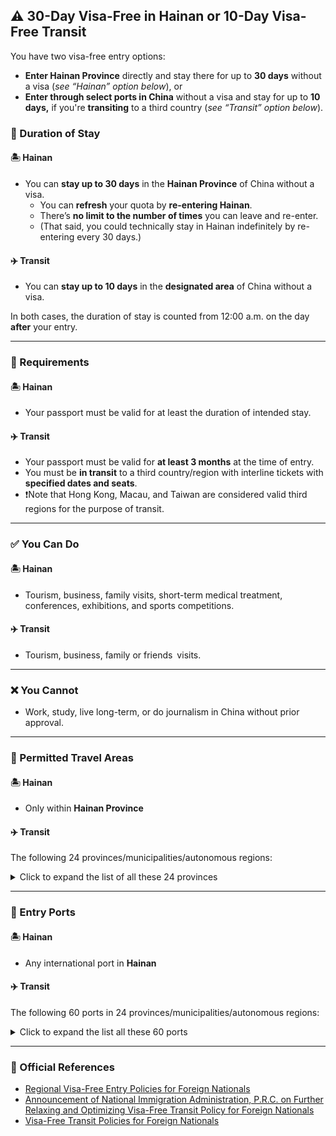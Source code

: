 ## ⚠️ 30-Day Visa-Free in Hainan or 10-Day Visa-Free Transit

You have two visa-free entry options:

- **Enter Hainan Province** directly and stay there for up to **30 days** without a visa (*see “Hainan” option below*), or
- **Enter through select ports in China** without a visa and stay for up to **10 days,** if you're **transiting** to a third country (*see “Transit” option below*).

### 📅 Duration of Stay

#### 🏝️ Hainan

- You can **stay up to 30 days** in the **Hainan Province** of China without a visa.
    - You can **refresh** your quota by **re-entering Hainan**.
    - There’s **no limit to the number of times** you can leave and re-enter.
    - (That said, you could technically stay in Hainan indefinitely by re-entering every 30 days.)

#### ✈️ Transit

- You can **stay up to 10 days** in the **designated area** of China without a visa.

In both cases, the duration of stay is counted from 12:00 a.m. on the day **after** your entry.

---

### 🛂 Requirements

#### 🏝️ Hainan

- Your passport must be valid for at least the duration of intended stay.

#### ✈️ Transit

- Your passport must be valid for **at least 3 months** at the time of entry.
- You must be  **in transit** to a third country/region with interline tickets with **specified dates and seats**.
- ❗Note that Hong Kong, Macau, and Taiwan are considered valid third regions for the purpose of transit.

---

### ✅ You Can Do

#### 🏝️ Hainan

- Tourism, business, family visits, short-term medical treatment, conferences, exhibitions, and sports competitions.

####  ✈️ Transit

- Tourism, business, family or friends visits.

---

### ❌ You Cannot

- Work, study, live long-term, or do journalism in China without prior approval.

---

### 📍 Permitted Travel Areas

#### 🏝️ Hainan

- Only within **Hainan Province**

####  ✈️ Transit

The following 24 provinces/municipalities/autonomous regions:

<details>
<summary>Click to expand the list of all these 24 provinces</summary>

1. **Anhui**: all cities
2. **Beijing**: all cities
3. **Chongqing**: all cities
4. **Fujian**: Fuzhou, Xiamen
5. **Guangdong**: all cities
6. **Guangxi**: Nanning, Liuzhou, Guilin, Wuzhou, Beihai, Fangchenggang, Qinzhou, Guigang, Yulin, Hezhou, Hechi,Laibin
7. **Guizhou**: all cities
8. **Hainan**: all cities
9. **Hebei**: all cities
10. **Heilongjiang**: Harbin only
11. **Henan**: all cities
12. **Hubei**: all cities
13. **Hunan**: all cities
14. **Jiangsu**: all cities
15. **Jiangxi**: Nanchang, Jingdezhen
16. **Liaoning**: all cities
17. **Shaanxi**: all cities
18. **Shandong**: all cities
19. **Shanghai**: all cities
20. **Shanxi**: Taiyuan, Datong
21. **Sichuan**: Chengdu, Zigong, Luzhou, Deyang, Mianyang, Leshan, Nanchong, Meishan, Yibin, Guang’an, Dazhou, Ya’an, Ziyang
22. **Tianjin**: all cities
23. **Yunnan**: Kunming, Lijiang, Chuxiong, Honghe, Wenshan, Pu'er, Xishuangbanna, Dehong
24. **Zhejiang**: all cities

</details>

---

### 🛬 Entry Ports

#### 🏝️ Hainan

- Any international port in **Hainan**

####  ✈️ Transit

The following 60 ports in 24 provinces/municipalities/autonomous regions:

<details>
<summary>Click to expand the list all these 60 ports</summary>

1. **Anhui**
    - Hefei Xinqiao International Airport
    - Huangshan Tunxi International Airport
2. **Beijing**
    - Beijing Capital International Airport
    - Beijing Daxing International Airport
3. **Chongqing**
    - Chongqing Jiangbei International Airport
4. **Fujian**
    - Fuzhou Changle International Airport
    - Xiamen Gaoqi International Airport
    - Quanzhou Jinjiang International Airport
    - Wuyishan Airport
    - Xiamen Port (Passenger)
5. **Guangdong**
    - Guangzhou Baiyun International Airport
    - Shenzhen Bao'an International Airport
    - Jieyang Chaoshan International Airport
    - Nansha Port (Passenger)
    - Shekou Port (Passenger)
6. **Guangxi**
    - Nanning Wuxu International Airport
    - Guilin Liangjiang International Airport
    - Beihai Fucheng Airport
    - Beihai Port (Passenger)
7. **Guizhou**
    - Guiyang Longdongbao International Airport
8. **Hainan**
    - Haikou Meilan International Airport
    - Sanya Phoenix International Airport
9. **Hebei**
    - Shijiazhuang Zhengding International Airport
    - Qinhuangdao Port (Passenger)
10. **Heilongjiang**
    - Harbin Taiping International Airport
11. **Henan**
    - Zhengzhou Xinzheng International Airport
12. **Hubei**
    - Wuhan Tianhe International Airport
13. **Hunan**
    - Changsha Huanghua International Airport
    - Zhangjiajie Hehua International Airport
14. **Jiangsu**
    - Nanjing Lukou International Airport
    - Shuofang International Airport
    - Lianyungang Port (Passenger)
15. **Jiangxi**
    - Nanchang Changbei International Airport
16. **Liaoning**
    - Shenyang Taoxian International Airport
    - Dalian Zhoushuizi International Airport
    - Dalian Port (Passenger)
17. **Shaanxi**
    - Xi'an Xianyang International Airport
18. **Shandong**
    - Jinan Yaoqiang International Airport
    - Qingdao Jiaodong International Airport
    - Yantai Penglai International Airport
    - Weihai Dashuipo International Airport
    - Qingdao Port (Passenger)
19. **Shanghai**
    - Shanghai Hongqiao International Airport
    - Shanghai Pudong International Airport
20. **Shanxi**
    - Taiyuan Wusu International Airport
21. **Sichuan**
    - Chengdu Shuangliu International Airport
    - Chengdu Tianfu International Airport
22. **Tianjin**
    - Tianjin Binhai International Airport
    - Tianjin Port (Passenger)
23. **Yunnan**
    - Kunming Changshui International Airport
    - Lijiang Sanyi International Airport
    - Mohan Railway Port
    - Chuxiong, Honghe, Wenshan, Pu'er, Xishuangbanna, Dehong (associated with Mohan Port)
24. **Zhejiang**
    - Hangzhou Xiaoshan International Airport
    - Ningbo Lishe International Airport
    - Wenzhou Longwan International Airport
    - Yiwu Airport
    - Wenzhou Port (Passenger)
    - Zhoushan Port (Passenger)
</details>

---

### 🔗 Official References

- [Regional Visa-Free Entry Policies for Foreign Nationals](https://en.nia.gov.cn/n147418/n147463/c180637/content.html)
- [Announcement of National Immigration Administration, P.R.C. on Further Relaxing and Optimizing Visa-Free Transit Policy for Foreign Nationals](https://en.nia.gov.cn/n147418/n147468/c178053/content.html)
- [Visa-Free Transit Policies for Foreign Nationals](https://en.nia.gov.cn/n147418/n147463/c156086/content.html)